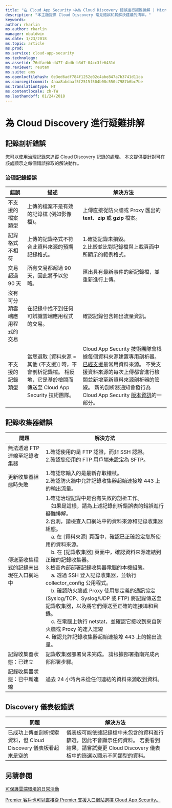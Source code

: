 ```yaml
---
title: "在 Cloud App Security 中為 Cloud Discovery 錯誤進行疑難排解 | Microsoft Docs"
description: "本主題提供 Cloud Discovery 常見錯誤和其解決建議的清單。"
keywords: 
author: rkarlin
ms.author: rkarlin
manager: mbaldwin
ms.date: 1/23/2018
ms.topic: article
ms.prod: 
ms.service: cloud-app-security
ms.technology: 
ms.assetid: 76dfaebb-d477-4bdb-b3d7-04cc3fe6431d
ms.reviewer: reutam
ms.suite: ems
ms.openlocfilehash: 0e3ed6adf784f1252e02c4abe847a7b3741d11ca
ms.sourcegitcommit: 4aaa8abdaaf5f2515f504b08c550c7987b6bc7be
ms.translationtype: HT
ms.contentlocale: zh-TW
ms.lasthandoff: 01/24/2018
---
```

# <a name="troubleshooting-cloud-discovery"></a>為 Cloud Discovery 進行疑難排解
## <a name="log-parsing-errors"></a>記錄剖析錯誤

您可以使用治理記錄來追蹤 Cloud Discovery 記錄的處理。 本文提供要針對可在該處顯示之每個錯誤採取的解決動作。

### <a name="governance-log-errors"></a>治理記錄錯誤
|錯誤|描述|解決方法|
|----|----|----|
|不支援的檔案類型|上傳的檔案不是有效的記錄檔 (例如影像檔)。|上傳直接從防火牆或 Proxy 匯出的 **text**、**zip** 或 **gzip** 檔案。|
|記錄格式不相符|上傳的記錄格式不符合此資料來源的預期記錄格式。|1.確認記錄未損毀。 <br /> 2.比較並比對記錄檔與上載頁面中所顯示的範例格式。|
|交易超過 90 天|所有交易都超過 90 天，因此將予以忽略。|匯出具有最新事件的新記錄檔，並重新進行上傳。|
|沒有可分類雲端應用程式的交易|在記錄中找不到任何可辨識雲端應用程式的交易。|確認記錄包含輸出流量資訊。|
|不支援的記錄類型|當您選取 [資料來源 = 其他 (不支援)] 時，不會剖析記錄檔。 相反地，它是基於檢閱而傳送至 Cloud App Security 技術團隊。|Cloud App Security 技術團隊會根據每個資料來源建置專用剖析器。 [已經支援](set-up-cloud-discovery.md)最常用資料來源。 不受支援資料來源的每次上傳都會進行檢閱並新增至新資料來源剖析器的管線。 新的剖析器通知會發行為 Cloud App Security [版本資訊](release-notes.md)的一部分。|

## <a name="log-collector-errors"></a>記錄收集器錯誤

|問題|解決方法|
|----|----|
|無法透過 FTP 連線至記錄收集器|1.確認使用的是 FTP 認證，而非 SSH 認證。 <br />2.確認您使用的 FTP 用戶端未設定為 SFTP。|
|更新收集器組態時失敗|1.確認您輸入的是最新存取權杖。 <br />2.確認防火牆中允許記錄收集器起始連接埠 443 上的輸出流量。|
|傳送至收集程式的記錄未出現在入口網站中|1.確認治理記錄中是否有失敗的剖析工作。  <br />  &nbsp;&nbsp;&nbsp;&nbsp;如果是這樣，請為上述記錄剖析錯誤表的錯誤進行疑難排解。<br /> 2.否則，請檢查入口網站中的資料來源和記錄收集器組態。 <br /> &nbsp;&nbsp;&nbsp;&nbsp;a. 在 [資料來源] 頁面中，確認已正確設定您所使用的資料來源。 <br />&nbsp;&nbsp;&nbsp;&nbsp;b. 在 [記錄收集器] 頁面中，確認資料來源連結到正確的記錄收集器。 <br /> 3.檢查內部部署記錄收集器電腦的本機組態。  <br />&nbsp;&nbsp;&nbsp;&nbsp;a. 透過 SSH 登入記錄收集器，並執行 collector_config 公用程式。<br/>&nbsp;&nbsp;&nbsp;&nbsp;b. 確認防火牆或 Proxy 使用您定義的通訊協定 (Syslog/TCP、Syslog/UDP 或 FTP) 將記錄傳送至記錄收集器，以及將它們傳送至正確的連接埠和目錄。<br /> &nbsp;&nbsp;&nbsp;&nbsp;c. 在電腦上執行 netstat，並確認它接收到來自防火牆或 Proxy 的連入連線 <br /> 4. 確認允許記錄收集器起始連接埠 443 上的輸出流量。|
|記錄收集器狀態：已建立|記錄收集器部署尚未完成。 請根據部署指南完成內部部署步驟。|
|記錄收集器狀態：已中斷連線|過去 24 小時內未從任何連結的資料來源收到資料。|請檢查設備的記錄檔匯出設定，並確認已正確設定。|



## <a name="discovery-dashboard-errors"></a>Discovery 儀表板錯誤

|問題|解決方法|
|----|----|
|已成功上傳並剖析探索資料，但 Cloud Discovery 儀表板看起來是空的|儀表板可能依據記錄檔中未包含的資料進行篩選，因此不會顯示任何資料。 若要看到結果，請嘗試變更 Cloud Discovery 儀表板中的篩選以顯示不同類型的資料。|

## <a name="see-also"></a>另請參閱  
[可保護雲端環境的日常活動](daily-activities-to-protect-your-cloud-environment.md)   

[Premier 客戶也可以直接從 Premier 支援入口網站選擇 Cloud App Security。](https://premier.microsoft.com/)  
  
  